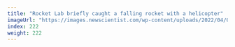 ```yaml
---
title: "Rocket Lab briefly caught a falling rocket with a helicopter"
imageUrl: "https://images.newscientist.com/wp-content/uploads/2022/04/03142857/f26_highlights_no-music.mp4_.00_00_58_10.still001.jpg?width=600"
index: 222
weight: 222
---
```

